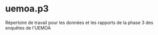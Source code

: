 # uemoa.p3
Répertoire de travail pour les données et les rapports de la phase 3 des enquêtes de l'UEMOA
